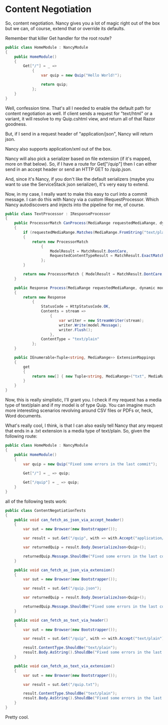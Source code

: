 Content Negotiation
======================

So, content negotiation. Nancy gives you a lot of magic right out of the box but we can, of course, extend that or override its defaults.

Remember that killer Get handler for the root route?

```csharp
public class HomeModule : NancyModule
{
	public HomeModule()
	{
		Get["/"] = _ =>
			{
				var quip = new Quip("Hello World!");

				return quip;
			};
	}
}
```

Well, confession time. That's all I needed to enable the default path for content negotiation as well. If client sends a request for "text/html" or a variant, it will resolve to my Quip.cshtml view,
and return all of that Razor goodness. 

But, if I send in a request header of "application/json", Nancy will return json. 

Nancy also supports application/xml out of the box.

Nancy will also pick a serializer based on file extension (if it's mapped, more on that below). So, if I have a route for Get["/quip"] then I can either send in an accept header or send an HTTP GET to /quip.json.

And, since it's Nancy, if you don't like the default serializers (maybe you want to use the ServiceStack json serializer), it's very easy to extend.

Now, in my case, I really want to make this easy to curl into a commit message. I can do this with Nancy via a custom IRequestProcessor. Which Nancy autodiscovers and injects into the pipeline for me, of course.

```csharp
public class TextProcessor : IResponseProcessor
{
	public ProcessorMatch CanProcess(MediaRange requestedMediaRange, dynamic model, NancyContext context)
	{
		if (requestedMediaRange.Matches(MediaRange.FromString("text/plain")) && model is Quip)
		{
			return new ProcessorMatch
				{
					ModelResult = MatchResult.DontCare,
					RequestedContentTypeResult = MatchResult.ExactMatch
				};
		}

		return new ProcessorMatch { ModelResult = MatchResult.DontCare, RequestedContentTypeResult = MatchResult.NoMatch };
	}

	public Response Process(MediaRange requestedMediaRange, dynamic model, NancyContext context)
	{
		return new Response
			{
				StatusCode = HttpStatusCode.OK,
				Contents = stream =>
					{
						var writer = new StreamWriter(stream);
						writer.Write(model.Message);
						writer.Flush();
					},
				ContentType = "text/plain"
			};
	}

	public IEnumerable<Tuple<string, MediaRange>> ExtensionMappings
	{
		get
		{
			return new[] { new Tuple<string, MediaRange>("txt", MediaRange.FromString("text/plain")) };
		}
	}
}
```

Now, this is really simplistic, I'll grant you. I check if my request has a media type of text/plain and if my model is of type Quip. You can imagine much more interesting scenarios revolving around CSV files or PDFs or, heck, Word documents. 

What's really cool, I think, is that I can also easily tell Nancy that any request that ends in a .txt extension is a media type of text/plain. So, given the following route:

```csharp
public class HomeModule : NancyModule
{
	public HomeModule()
	{
		var quip = new Quip("Fixed some errors in the last commit");
		
		Get["/"] = _ => quip;

		Get["/quip"] = _ => quip;
	}
}
```

all of the following tests work:

```csharp
public class ContentNegotiationTests
{
	public void can_fetch_as_json_via_accept_header()
	{
		var sut = new Browser(new Bootstrapper());

		var result = sut.Get("/quip", with => with.Accept("application/json"));

		var returnedQuip = result.Body.DeserializeJson<Quip>();

		returnedQuip.Message.ShouldBe("Fixed some errors in the last commit");
	}

	public void can_fetch_as_json_via_extension()
	{
		var sut = new Browser(new Bootstrapper());

		var result = sut.Get("/quip.json");

		var returnedQuip = result.Body.DeserializeJson<Quip>();

		returnedQuip.Message.ShouldBe("Fixed some errors in the last commit");
	}

	public void can_fetch_as_text_via_header()
	{
		var sut = new Browser(new Bootstrapper());

		var result = sut.Get("/quip", with => with.Accept("text/plain"));

		result.ContentType.ShouldBe("text/plain");
		result.Body.AsString().ShouldBe("Fixed some errors in the last commit");
	}

	public void can_fetch_as_text_via_extension()
	{
		var sut = new Browser(new Bootstrapper());

		var result = sut.Get("/quip.txt");

		result.ContentType.ShouldBe("text/plain");
		result.Body.AsString().ShouldBe("Fixed some errors in the last commit");
	}
}
```

Pretty cool.